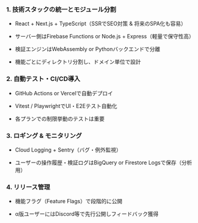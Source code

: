 ### 1. **技術スタックの統一とモジュール分割**

- React + Next.js + TypeScript（SSRでSEO対策 & 将来のSPA化も容易）
    
- サーバー側はFirebase Functions or Node.js + Express（軽量で保守性高）
    
- 検証エンジンはWebAssembly or Pythonバックエンドで分離
    
- 機能ごとにディレクトリ分割し、ドメイン単位で設計
    

### 2. **自動テスト・CI/CD導入**

- GitHub Actions or Vercelで自動デプロイ
    
- Vitest / PlaywrightでUI・E2Eテスト自動化
    
- 各プランでの制限挙動のテストは重要
    

### 3. **ロギング & モニタリング**

- Cloud Logging + Sentry（バグ・例外監視）
    
- ユーザーの操作履歴・検証ログはBigQuery or Firestore Logsで保存（分析用）
    

### 4. **リリース管理**

- 機能フラグ（Feature Flags）で段階的に公開
    
- α版ユーザーにはDiscord等で先行公開しフィードバック獲得